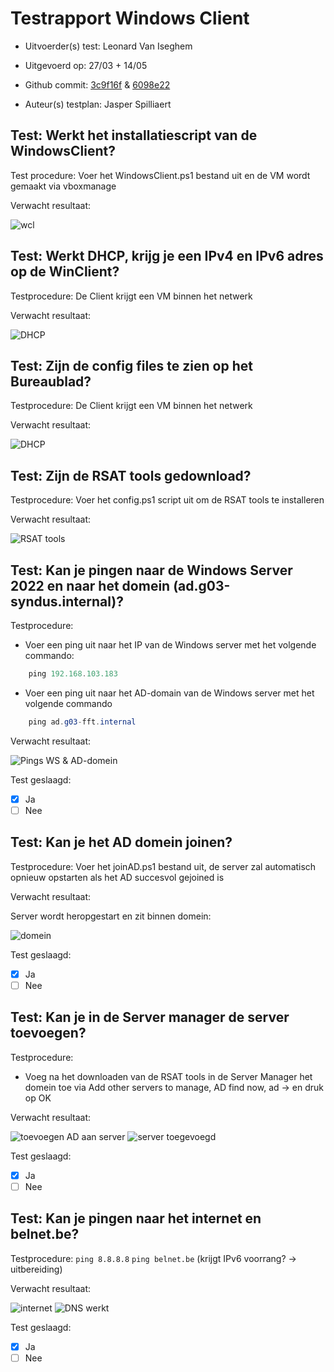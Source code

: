 # Testrapport Windows Client

- Uitvoerder(s) test: Leonard Van Iseghem
- Uitgevoerd op: 27/03 + 14/05
- Github commit: [3c9f16f](https://github.com/HoGentTIN/sep2324-gent-g03/commit/3c9f16fda278d4ab6e387eaf30582fc19f6bf7ce) & [6098e22](https://github.com/HoGentTIN/sep2324-gent-g03/commit/6098e222bd7b30474a579f5b697f6f01e4c9f9b8)

- Auteur(s) testplan: Jasper Spilliaert

## Test: Werkt het installatiescript van de WindowsClient?

Test procedure: Voer het WindowsClient.ps1 bestand uit en de VM wordt gemaakt via vboxmanage

Verwacht resultaat:

![wcl](./img/InstallatieWindowsClient.png)

## Test: Werkt DHCP, krijg je een IPv4 en IPv6 adres op de WinClient?

Testprocedure: De Client krijgt een VM binnen het netwerk

Verwacht resultaat: 

![DHCP](./img/DHCP.png)

## Test: Zijn de config files te zien op het Bureaublad?

Testprocedure: De Client krijgt een VM binnen het netwerk

Verwacht resultaat:

![DHCP](./img/filesss.png)

## Test: Zijn de RSAT tools gedownload?

Testprocedure: Voer het config.ps1 script uit om de RSAT tools te installeren

Verwacht resultaat:

![RSAT tools](./img/RSATtools.png)

## Test: Kan je pingen naar de Windows Server 2022 en naar het domein (ad.g03-syndus.internal)?

Testprocedure:

- Voer een ping uit naar het IP van de Windows server met het volgende commando:

```powershell
    ping 192.168.103.183
```

- Voer een ping uit naar het AD-domain van de Windows server met het volgende commando

```powershell
    ping ad.g03-fft.internal
```

Verwacht resultaat:

![Pings WS & AD-domein](./img/pingServer.png)

Test geslaagd:

- [x] Ja
- [ ] Nee

## Test: Kan je het AD domein joinen?

Testprocedure: Voer het joinAD.ps1 bestand uit, de server zal automatisch opnieuw opstarten als het AD succesvol gejoined is

Verwacht resultaat:

Server wordt heropgestart en zit binnen domein:

![domein](./img/domeinJoined.png)

Test geslaagd:

- [x] Ja
- [ ] Nee

## Test: Kan je in de Server manager de server toevoegen?

Testprocedure: 

- Voeg na het downloaden van de RSAT tools in de Server Manager het domein toe via Add other servers to manage, AD find now, ad -> en druk op OK

Verwacht resultaat:

![toevoegen AD aan server](./img/toevoegenServer.png)
![server toegevoegd](./img/geluktServerToevoegen.png)

Test geslaagd:

- [x] Ja
- [ ] Nee

## Test: Kan je pingen naar het internet en belnet.be?

Testprocedure: `ping 8.8.8.8` `ping belnet.be` (krijgt IPv6 voorrang? -> uitbereiding)

Verwacht resultaat:

![internet](./img/8888.png)
![DNS werkt](./img/belnet.png)

Test geslaagd:

- [x] Ja
- [ ] Nee
